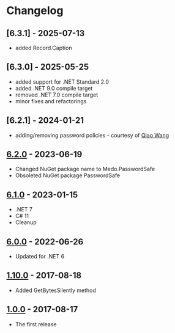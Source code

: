 # Changelog

## [6.3.1] - 2025-07-13

- added Record.Caption


## [6.3.0] - 2025-05-25

- added support for .NET Standard 2.0
- added .NET 9.0 compile target
- removed .NET 7.0 compile target
- minor fixes and refactorings


## [6.2.1] - 2024-01-21

- adding/removing password policies - courtesy of [Qiao Wang](https://github.com/nodew)


## [6.2.0] - 2023-06-19

- Changed NuGet package name to Medo.PasswordSafe
- Obsoleted NuGet package PasswordSafe


## [6.1.0] - 2023-01-15

- .NET 7
- C# 11
- Cleanup


## [6.0.0] - 2022-06-26

- Updated for .NET 6


## [1.10.0] - 2017-08-18

- Added GetBytesSilently method


## [1.0.0] - 2017-08-17

- The first release



[unreleased]: https://github.com/medo64/Medo.PasswordSafe/
[6.2.0]: https://www.nuget.org/packages/Medo.PasswordSafe/6.2.0
[6.1.0]: https://www.nuget.org/packages/PasswordSafe/6.1.0
[6.0.0]: https://www.nuget.org/packages/PasswordSafe/6.0.0
[1.10.0]: https://www.nuget.org/packages/PasswordSafe/1.10.0
[1.0.0]: https://www.nuget.org/packages/PasswordSafe/1.0.0
